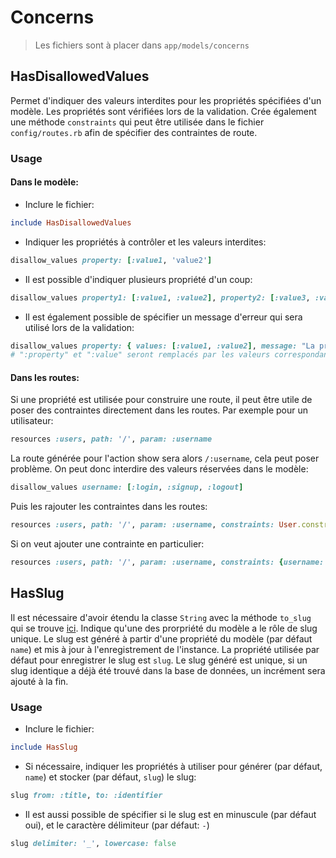 # Concerns

> Les fichiers sont à placer dans `app/models/concerns`

## HasDisallowedValues

Permet d'indiquer des valeurs interdites pour les propriétés spécifiées d'un modèle. Les propriétés sont vérifiées lors de la validation. Crée également une méthode `constraints` qui peut être utilisée dans le fichier `config/routes.rb` afin de spécifier des contraintes de route.

### Usage

#### Dans le modèle:
- Inclure le fichier:
```ruby
include HasDisallowedValues
```

- Indiquer les propriétés à contrôler et les valeurs interdites:
```ruby
disallow_values property: [:value1, 'value2']
```

- Il est possible d'indiquer plusieurs propriété d'un coup:
```ruby
disallow_values property1: [:value1, :value2], property2: [:value3, :value4]
```

- Il est également possible de spécifier un message d'erreur qui sera utilisé lors de la validation:
```ruby
disallow_values property: { values: [:value1, :value2], message: "La propriété :property ne peut pas prendre la valeur :value" }
# ":property" et ":value" seront remplacés par les valeurs correspondantes
```

#### Dans les routes:
Si une propriété est utilisée pour construire une route, il peut être utile de poser des contraintes directement dans les routes. Par exemple pour un utilisateur:
```ruby
resources :users, path: '/', param: :username
```

La route générée pour l'action show sera alors `/:username`, cela peut poser problème. On peut donc interdire des valeurs réservées dans le modèle:
```ruby
disallow_values username: [:login, :signup, :logout]
```

Puis les rajouter les contraintes dans les routes:
```ruby
resources :users, path: '/', param: :username, constraints: User.constraints
```

Si on veut ajouter une contrainte en particulier:
```ruby
resources :users, path: '/', param: :username, constraints: {username: User.constraints[:username]}
```

## HasSlug

Il est nécessaire d'avoir étendu la classe `String` avec la méthode `to_slug` qui se trouve [ici](initializers).
Indique qu'une des prorpriété du modèle a le rôle de slug unique. Le slug est généré à partir d'une propriété du modèle (par défaut `name`) et mis à jour à l'enregistrement de l'instance. La propriété utilisée par défaut pour enregistrer le slug est `slug`.
Le slug généré est unique, si un slug identique a déjà été trouvé dans la base de données, un incrément sera ajouté à la fin.

### Usage
- Inclure le fichier:
```ruby
include HasSlug
```

- Si nécessaire, indiquer les propriétés à utiliser pour générer (par défaut, `name`) et stocker (par défaut, `slug`) le slug:
```ruby
slug from: :title, to: :identifier
```

- Il est aussi possible de spécifier si le slug est en minuscule (par défaut oui), et le caractère délimiteur (par défaut: `-`)
```ruby
slug delimiter: '_', lowercase: false
```
